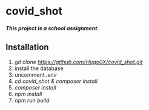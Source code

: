 # covid_shot

##### This project is a school assignment.

## Installation


1. *git clone https://github.com/Hugo0X/covid_shot.git*
2. install the database
3. uncomment *.env* 
4. *cd covid_shot & composer install*
5. *composer install*
6. *npm install*
7. *npm run build*
